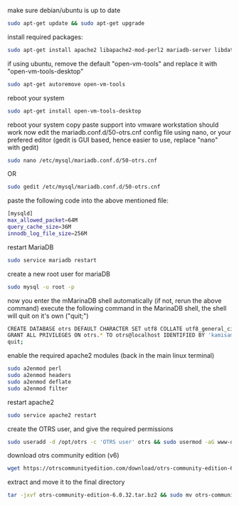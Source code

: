 make sure debian/ubuntu is up to date
```bash
sudo apt-get update && sudo apt-get upgrade
```
install required packages:
```bash
sudo apt-get install apache2 libapache2-mod-perl2 mariadb-server libdatetime-perl libcrypt-eksblowfish-perl libcrypt-ssleay-perl libgd-graph-perl libapache-dbi-perl libsoap-lite-perl libarchive-zip-perl libgd-text-perl libnet-dns-perl libpdf-api2-perl libauthen-ntlm-perl libdbd-odbc-perl libjson-xs-perl libyaml-libyaml-perl libxml-libxml-perl libencode-hanextra-perl libxml-libxslt-perl libpdf-api2-simple-perl libmail-imapclient-perl libtemplate-perl libtext-csv-xs-perl libdbd-pg-perl libapache2-mod-perl2 libtemplate-perl libnet-dns-perl libnet-ldap-perl libio-socket-ssl-perl libmoo-perl libdbd-mysql-perl -y
```
if using ubuntu, remove the default "open-vm-tools" and replace it with "open-vm-tools-desktop"
```bash
sudo apt-get autoremove open-vm-tools
```
reboot your system
```bash
sudo apt-get install open-vm-tools-desktop
```
reboot your system
copy paste support into vmware workstation should work now
edit the mariadb.conf.d/50-otrs.cnf config file using nano, or your prefered editor (gedit is GUI based, hence easier to use, replace "nano" with gedit)
```bash
sudo nano /etc/mysql/mariadb.conf.d/50-otrs.cnf
```
OR
```bash
sudo gedit /etc/mysql/mariadb.conf.d/50-otrs.cnf
```
paste the following code into the above mentioned file:
```bash
[mysqld]
max_allowed_packet=64M
query_cache_size=36M
innodb_log_file_size=256M
```
restart MariaDB
```bash
sudo service mariadb restart
```
create a new root user for mariaDB
```bash
sudo mysql -u root -p
```
now you enter the mMarinaDB shell automatically (if not, rerun the above command)
execute the following command in the MarinaDB shell, the shell will quit on it's own ("quit;")
```bash
CREATE DATABASE otrs DEFAULT CHARACTER SET utf8 COLLATE utf8_general_ci; 
GRANT ALL PRIVILEGES ON otrs.* TO otrs@localhost IDENTIFIED BY 'kamisama123';
quit;
```
enable the required apache2 modules (back in the main linux terminal)
```bash
sudo a2enmod perl
sudo a2enmod headers
sudo a2enmod deflate
sudo a2enmod filter
```
restart apache2
```bash
sudo service apache2 restart
```
create the OTRS user, and give the required permissions
```bash
sudo useradd -d /opt/otrs -c 'OTRS user' otrs && sudo usermod -aG www-data otrs
```
download otrs community edition (v6)
```bash
wget https://otrscommunityedition.com/download/otrs-community-edition-6.0.32.tar.bz2
```
extract and move it to the final directory
```bash
tar -jxvf otrs-community-edition-6.0.32.tar.bz2 && sudo mv otrs-community-edition-6.0.32 /opt/otrs
```
